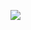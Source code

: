 <img src="https://cdn.discordapp.com/attachments/791752448196214806/864881785179078676/uwu.png"></img>
